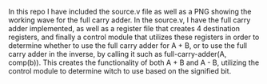In this repo I have included the source.v file as well as a PNG showing the working wave for the full carry adder. In the source.v, I have the full carry adder implemented, as well as a register file that creates 4 destination registers, and finally a control module that utilizes these registers in order to determine whether to use the full carry adder for A + B, or to use the full carry adder in the inverse, by calling it such as full-carry-adder(A, comp(b)). This creates the functionality of both A + B and A - B, utilizing the control module to determine witch to use based on the signified bit.
